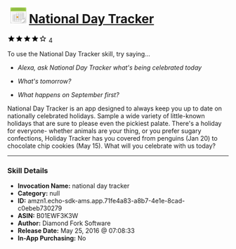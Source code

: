 # &nbsp;<img src="skill_icon" alt="National Day Tracker icon" width="36"> [National Day Tracker](http://alexa.amazon.com/#skills/amzn1.echo-sdk-ams.app.71fe4a83-a8b7-4e1e-8cad-c0ebeb730279)
![4 stars](../../images/ic_star_black_18dp_1x.png)![4 stars](../../images/ic_star_black_18dp_1x.png)![4 stars](../../images/ic_star_black_18dp_1x.png)![4 stars](../../images/ic_star_black_18dp_1x.png)![4 stars](../../images/ic_star_border_black_18dp_1x.png) 4

To use the National Day Tracker skill, try saying...

* *Alexa, ask National Day Tracker what's being celebrated today*

* *What's tomorrow?*

* *What happens on September first?*

National Day Tracker is an app designed to always keep you up to date on nationally celebrated holidays. Sample a wide variety of little-known holidays that are sure to please even the pickiest palate. There's a holiday for everyone- whether animals are your thing, or you prefer sugary confections, Holiday Tracker has you covered from penguins (Jan 20) to chocolate chip cookies (May 15). What will you celebrate with us today?

***

### Skill Details

* **Invocation Name:** national day tracker
* **Category:** null
* **ID:** amzn1.echo-sdk-ams.app.71fe4a83-a8b7-4e1e-8cad-c0ebeb730279
* **ASIN:** B01EWF3K3W
* **Author:** Diamond Fork Software
* **Release Date:** May 25, 2016 @ 07:08:33
* **In-App Purchasing:** No
